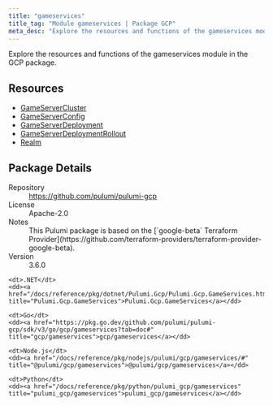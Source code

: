 ```yaml
---
title: "gameservices"
title_tag: "Module gameservices | Package GCP"
meta_desc: "Explore the resources and functions of the gameservices module in the GCP package."
---
```


<!-- WARNING: this file was generated by Pulumi Docs Generator. -->
<!-- Do not edit by hand unless you're certain you know what you are doing! -->

Explore the resources and functions of the gameservices module in the GCP package.

<h2 id="resources">Resources</h2>
<ul class="api">
    <li><a href="gameservercluster" title="GameServerCluster"><span class="symbol resource"></span>GameServerCluster</a></li>
    <li><a href="gameserverconfig" title="GameServerConfig"><span class="symbol resource"></span>GameServerConfig</a></li>
    <li><a href="gameserverdeployment" title="GameServerDeployment"><span class="symbol resource"></span>GameServerDeployment</a></li>
    <li><a href="gameserverdeploymentrollout" title="GameServerDeploymentRollout"><span class="symbol resource"></span>GameServerDeploymentRollout</a></li>
    <li><a href="realm" title="Realm"><span class="symbol resource"></span>Realm</a></li>
</ul>

<h2 id="package-details">Package Details</h2>
<dl class="package-details">
	<dt>Repository</dt>
	<dd><a href="https://github.com/pulumi/pulumi-gcp">https://github.com/pulumi/pulumi-gcp</a></dd>
	<dt>License</dt>
	<dd>Apache-2.0</dd>
	<dt>Notes</dt>
	<dd>This Pulumi package is based on the [`google-beta` Terraform Provider](https://github.com/terraform-providers/terraform-provider-google-beta).</dd>
	<dt>Version</dt>
	<dd>3.6.0</dd>
</dl>



<dl class="tabular">

    <dt>.NET</dt>
    <dd><a href="/docs/reference/pkg/dotnet/Pulumi.Gcp/Pulumi.Gcp.GameServices.html" title="Pulumi.Gcp.GameServices">Pulumi.Gcp.GameServices</a></dd>

    <dt>Go</dt>
    <dd><a href="https://pkg.go.dev/github.com/pulumi/pulumi-gcp/sdk/v3/go/gcp/gameservices?tab=doc#" title="gcp/gameservices">gcp/gameservices</a></dd>

    <dt>Node.js</dt>
    <dd><a href="/docs/reference/pkg/nodejs/pulumi/gcp/gameservices/#" title="@pulumi/gcp/gameservices">@pulumi/gcp/gameservices</a></dd>

    <dt>Python</dt>
    <dd><a href="/docs/reference/pkg/python/pulumi_gcp/gameservices" title="pulumi_gcp/gameservices">pulumi_gcp/gameservices</a></dd>

</dl>

